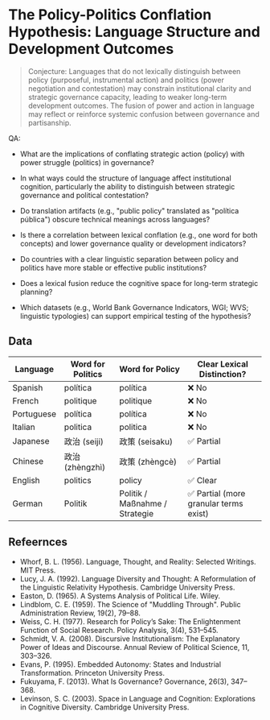 # The Policy-Politics Conflation Hypothesis: Language Structure and Development Outcomes

> Conjecture: Languages that do not lexically distinguish between policy (purposeful, instrumental action) and politics (power negotiation and contestation) may constrain institutional clarity and strategic governance capacity, leading to weaker long-term development outcomes. The fusion of power and action in language may reflect or reinforce systemic confusion between governance and partisanship.

QA:

- What are the implications of conflating strategic action (policy) with power struggle (politics) in governance?

- In what ways could the structure of language affect institutional cognition, particularly the ability to distinguish between strategic governance and political contestation?

- Do translation artifacts (e.g., "public policy" translated as "política pública") obscure technical meanings across languages?

- Is there a correlation between lexical conflation (e.g., one word for both concepts) and lower governance quality or development indicators?

- Do countries with a clear linguistic separation between policy and politics have more stable or effective public institutions?

- Does a lexical fusion reduce the cognitive space for long-term strategic planning?

- Which datasets (e.g., World Bank Governance Indicators, WGI; WVS; linguistic typologies) can support empirical testing of the hypothesis?

## Data

| Language   | Word for Politics | Word for Policy                | Clear Lexical Distinction?            |
| ---------- | ----------------- | ------------------------------ | ------------------------------------- |
| Spanish    | política          | política                       | ❌ No                                  |
| French     | politique         | politique                      | ❌ No                                  |
| Portuguese | política          | política                       | ❌ No                                  |
| Italian    | politica          | politica                       | ❌ No                                  |
| Japanese   | 政治 (seiji)        | 政策 (seisaku)                   | ✅ Partial                             |
| Chinese    | 政治 (zhèngzhì)     | 政策 (zhèngcè)                   | ✅ Partial                             |
| English    | politics          | policy                         | ✅ Clear                               |
| German     | Politik           | Politik / Maßnahme / Strategie | ✅ Partial (more granular terms exist) |

## Refeernces

- Whorf, B. L. (1956). Language, Thought, and Reality: Selected Writings. MIT Press.
- Lucy, J. A. (1992). Language Diversity and Thought: A Reformulation of the Linguistic Relativity Hypothesis. Cambridge University Press.
- Easton, D. (1965). A Systems Analysis of Political Life. Wiley.
- Lindblom, C. E. (1959). The Science of "Muddling Through". Public Administration Review, 19(2), 79–88.
- Weiss, C. H. (1977). Research for Policy’s Sake: The Enlightenment Function of Social Research. Policy Analysis, 3(4), 531–545.
- Schmidt, V. A. (2008). Discursive Institutionalism: The Explanatory Power of Ideas and Discourse. Annual Review of Political Science, 11, 303–326.
- Evans, P. (1995). Embedded Autonomy: States and Industrial Transformation. Princeton University Press.
- Fukuyama, F. (2013). What Is Governance? Governance, 26(3), 347–368.
- Levinson, S. C. (2003). Space in Language and Cognition: Explorations in Cognitive Diversity. Cambridge University Press.
